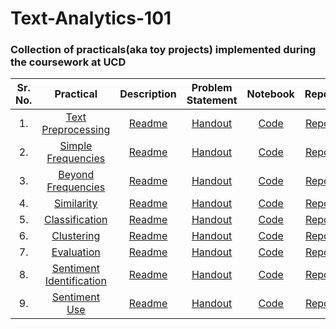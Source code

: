# Text-Analytics-101

### Collection of practicals(aka toy projects) implemented during the coursework at UCD

| Sr. No. | Practical | Description | Problem Statement | Notebook | Report |
| :---: | :---: | :---: | :---: | :---: | :---: |
| 1. | [Text Preprocessing](/1.week1_textPreprocessing)| [Readme](/1.week1_textPreprocessing/Readme.md) | [Handout](/1.week1_textPreprocessing/handout.pdf) | [Code](/1.week1_textPreprocessing/code/practical.ipynb) | [Report](/1.week1_textPreprocessing/report.pdf) |
| 2. | [Simple Frequencies](/2.week2_simpleFrequencies)| [Readme](/2.week2_simpleFrequencies/Readme.md) | [Handout](/2.week2_simpleFrequencies/handout.pdf) | [Code](/2.week2_simpleFrequencies/code/practical.ipynb) | [Report](/2.week2_simpleFrequencies/report.pdf) |
| 3. | [Beyond Frequencies](/3.week3_beyondFrequencies)|  [Readme](/3.week3_beyondFrequencies/Readme.md) | [Handout](/3.week3_beyondFrequencies/handout.pdf) | [Code](/3.week3_beyondFrequencies/code/practical.ipynb) | [Report](/3.week3_beyondFrequencies/report.pdf) |
| 4. | [Similarity](/4.week4_similarity)| [Readme](/4.week4_similarity/Readme.md) | [Handout](/4.week4_similarity/handout.pdf) | [Code](/4.week4_similarity/code/practical.ipynb) | [Report](/4.week4_similarity/report.pdf) |
| 5. | [Classification](/5.week5_classification)| [Readme](/5.week5_classification/Readme.md) | [Handout](/5.week5_classification/handout.pdf) | [Code](/5.week5_classification/code/practical.ipynb) | [Report](/5.week5_classification/report.pdf) |
| 6. | [Clustering](/6.week6_clustering)| [Readme](/6.week6_clustering/Readme.md) | [Handout](/6.week6_clustering/handout.pdf) | [Code](/6.week6_clustering/code/practical.ipynb) | [Report](/6.week6_clustering/report.pdf) |
| 7. | [Evaluation](/7.week7_evaluation)| [Readme](/7.week7_evaluation/Readme.md) | [Handout](/7.week7_evaluation/handout.pdf) | [Code](/7.week7_evaluation/code/practical.ipynb) | [Report](/7.week7_evaluation/report.pdf) |
| 8. | [Sentiment Identification](/8.week8_sentimentIdentification)| [Readme](/8.week8_sentimentIdentifcation/Readme.md) | [Handout](/8.week8_sentimentIdentification/handout.pdf) | [Code](/8.week8_sentimentIdentification/code/practical.ipynb) | [Report](/8.week8_sentimentIdentifcation/report.pdf) |
| 9. | [Sentiment Use](/9.week9_sentimentUse)| [Readme](/9.week9_sentimentUse/Readme.md) | [Handout](/9.week9_sentimentUse/handout.pdf) | [Code](/9.week9_sentimentUse/code/practical.ipynb) | [Report](/9.week9_sentimentUse/report.pdf) |
